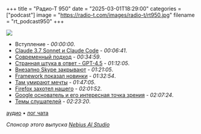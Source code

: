 +++
title = "Радио-Т 950"
date = "2025-03-01T18:29:00"
categories = ["podcast"]
image = "https://radio-t.com/images/radio-t/rt950.jpg"
filename = "rt_podcast950"
+++

![](https://radio-t.com/images/radio-t/rt950.jpg)

- Вступление - *00:00:00*.
- [Claude 3.7 Sonnet и Claude Code](https://www.anthropic.com/news/claude-3-7-sonnet) - *00:06:41*.
- [Современный подход](https://alexp.pl/2025/02/19/vibe-coding.html) - *00:34:59*.
- [Странная штука в ответ - GPT-4.5](https://openai.com/index/introducing-gpt-4-5/) - *01:12:05*.
- [Внезапно Skype закрывают](https://www.microsoft.com/en-us/microsoft-365/blog/2025/02/28/the-next-chapter-moving-from-skype-to-microsoft-teams/) - *01:21:05*.
- [Framework показал новинки](https://www.tomshardware.com/laptops/framework-moves-into-desktops-2-in-1-laptops-at-second-gen-event) - *01:32:54*.
- [Там умирают мечты](https://www.trevorlasn.com/blog/open-source-is-where-dreams-go-to-die) - *01:47:05*.
- [Firefox захотел нашего](https://blog.mozilla.org/en/products/firefox/firefox-news/firefox-terms-of-use/) - *02:01:52*.
- [Google основатель и его интересная точка зрения](https://www.theverge.com/command-line-newsletter/622045/google-ai-nanny-products) - *02:07:24*.
- [Темы слушателей](https://radio-t.com/p/2025/02/25/prep-950/) - *02:23:20*.


[аудио](https://cdn.radio-t.com/rt_podcast950.mp3) • [лог чата](https://chat.radio-t.com/logs/radio-t-950.html)
<audio src="https://cdn.radio-t.com/rt_podcast950.mp3" preload="none"></audio>

*Спонсор этого выпуска [Nebius Al Studio](https://nebius.com/services/studio-inference-service?utm_source=radiot)*